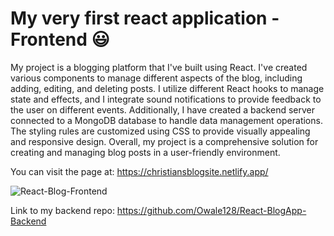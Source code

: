# My very first react application - Frontend 😃


My project is a blogging platform that I've built using React. I've created various components to manage different aspects of the blog, including adding, editing, and deleting posts. I utilize different React hooks to manage state and effects, and I integrate sound notifications to provide feedback to the user on different events. Additionally, I have created a backend server connected to a MongoDB database to handle data management operations. The styling rules are customized using CSS to provide visually appealing and responsive design. Overall, my project is a comprehensive solution for creating and managing blog posts in a user-friendly environment. 

You can visit the page at: https://christiansblogsite.netlify.app/

![React-Blog-Frontend](https://github.com/Owale128/React-BlogApp-Frontend/assets/110387474/09bf7e29-f876-49a7-9828-fcba2fa882ed)

Link to my backend repo:
https://github.com/Owale128/React-BlogApp-Backend
